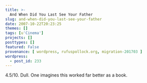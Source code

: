 ```yaml
---
title: >-
  And When Did You Last See Your Father
slug: and-when-did-you-last-see-your-father
date: 2007-10-22T20:23:25
themes: []
tags: [u'Cinema']
projects: []
posttypes: []
featured: False
provenance: [ wordpress, rufuspollock.org, migration-201703 ]
wordpress:
  - post_id: 233
---
```


4.5/10. Dull. One imagines this worked far better as a book.


